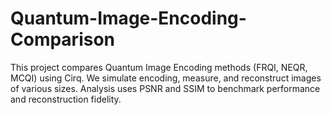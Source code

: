 # Quantum-Image-Encoding-Comparison
This project compares Quantum Image Encoding methods (FRQI, NEQR, MCQI) using Cirq. We simulate encoding, measure, and reconstruct images of various sizes. Analysis uses PSNR and SSIM to benchmark performance and reconstruction fidelity.
